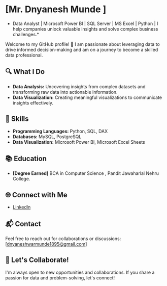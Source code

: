 # [Mr. Dnyanesh Munde ]
* Data Analyst | Microsoft Power BI | SQL Server | MS Excel | Python | I help companies unlock valuable insights and solve complex business challenges.*

Welcome to my GitHub profile! 👋 I am passionate about leveraging data to drive informed decision-making and am on a journey to become a skilled data professional.

## 🔍 What I Do
- **Data Analysis:** Uncovering insights from complex datasets and transforming raw data into actionable information.
- **Data Visualization:** Creating meaningful visualizations to communicate insights effectively.

## 🌱 Skills
- **Programming Languages:** Python, SQL, DAX
- **Databases:** MySQL, PostgreSQL
- **Data Visualization:** Microsoft Power BI, Microsoft Excel Sheets

## 📚 Education
- **[Degree Earned]** BCA in Computer Science , Pandit Jawaharlal Nehru College.

## 🌐 Connect with Me
- [LinkedIn](https://www.linkedin.com/in/dnyaneshmunde4747/)

## 📬 Contact
Feel free to reach out for collaborations or discussions: [dnyaneshwarmunde1895@gmail.com]

## 🙌 Let's Collaborate!
I'm always open to new opportunities and collaborations. If you share a passion for data and problem-solving, let's connect!
